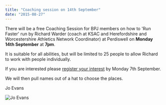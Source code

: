 ```yaml
---
title: "Coaching session on 14th September"
date: "2015-08-27"
---
```


There will be a free Coaching Session for BPJ members on how to 'Run Faster' run by Richard Warder (coach at KSAC and Herefordshire and Worcestershire Athletics Network Coordinator) at Perdiswell on **Monday 14th September** at **7pm**.

It is suitable for all abilities, but will be limited to 25 people to allow Richard to work with people individually.

If you are interested please [register your interest](https://docs.google.com/forms/d/1_IiWMhPwU72StnP8ez1JzIXMjbv1gErPufnBZSfOeng/viewform) by Monday 7th September.

We will then pull names out of a hat to choose the places.

Jo Evans

![Jo Evans](https://bpj.org.uk/wp-content/uploads/2012/05/committee-jo-evans.jpg)
